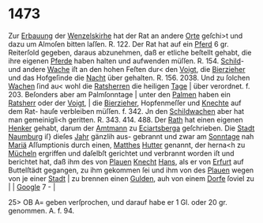 # 1473

Zur [Erbauung](../../register/worte/erbauung.md) der [Wenzelskirhe](../../register/worte/wenzelskirhe.md) hat der Rat an
andere [Orte](../../register/worte/orte.md) geſchi>t und dazu um Almoſen bitten laſſen.
R. 122.
Der Rat hat auf ein [Pferd](../../register/worte/pferd.md) 6 gr. Reiterſold gegeben,
daraus abzunehmen, daß er etliche beſtellt gehabt, die ihre
eigenen [Pferde](../../register/worte/pferde.md) haben halten und aufwenden müſſen. R. 154.
[Schild](../../register/worte/schild.md)- und andere [Wache](../../register/worte/wache.md) iſt an den hohen Feſten
dur< den [Voigt](../../register/worte/voigt.md), die [Bierzieher](../../register/worte/bierzieher.md) und das Hofgeſinde die
[Nacht](../../register/worte/nacht.md) über gehalten. R. 156. 2038. Und zu ſolchen
[Wachen](../../register/worte/wachen.md) ſind au< wohl die [Ratsherren](../../register/worte/ratsherren.md) die heiligen [Tage](../../register/worte/tage.md) |
über verordnet. f. 203. Beſonders aber am Palmſonntage |
unter den [Palmen](../../register/worte/palmen.md) haben ein [Ratsherr](../../register/worte/ratsherr.md) oder der [Voigt](../../register/worte/voigt.md), |
die [Bierzieher](../../register/worte/bierzieher.md), Hopfenmeſſer und [Knechte](../../register/worte/knechte.md) auf dem Rat-
hauſe verbleiben müſſen. f. 342. Jn den [Schildwachen](../../register/worte/schildwachen.md)
aber hat man gemeinigli<h geritten. R. 343. 414. 488.
Der [Rath](../../register/worte/rath.md) hat einen eigenen [Henker](../../register/worte/henker.md) gehabt, darum
der [Amtmann](../../register/worte/amtmann.md) zu [Eciartsberga](../../register/orte/eciartsberga.md) geſchrieben.
Die [Stadt](../../register/worte/stadt.md) [Naumburg](../../register/orte/naumburg.md) iſ} dieſes [Jahr](../../register/worte/jahr.md) gänzlih aus-
gebrannt und zwar am [Sonntage](../../register/worte/sonntage.md) nah [Mariä](../../register/worte/mariä.md) Aſſumptionis
durch einen, [Matthes](../../register/worte/matthes.md) [Hutter](../../register/worte/hutter.md) genannt, der herna<h zu [Mücheln](../../register/orte/mücheln.md)
ergriffen und daſelbſt gerichtet und verbrannt worden iſt und
berichtet hat, daß ihm des von [Plauen](../../register/orte/plauen.md) [Knecht](../../register/worte/knecht.md) [Hans](../../register/worte/hans.md), als er
von [Erfurt](../../register/orte/erfurt.md) auf Buttelſtädt gegangen, zu ihm gekommen
ſei und ihm von des [Plauen](../../register/orte/plauen.md) wegen von je einer [Stadt](../../register/worte/stadt.md) |
zu brennen einen [Gulden](../../register/worte/gulden.md), auh von einem [Dorfe](../../register/worte/dorfe.md) ſoviel zu |
|
[Google](../../register/worte/google.md) 7 - |


25> OB A=
geben verſprochen, und darauf habe er 1 Gl. oder 20 gr.
genommen. A. f. 94.
